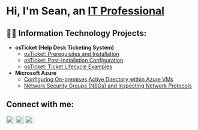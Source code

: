 <h1>Hi, I'm Sean, an <a href="https://www.linkedin.com/in/sean-gerin/">IT Professional</a></h1>

<h2>👨‍💻 Information Technology Projects:</h2>

- <b>osTicket (Help Desk Ticketing System)</b>
  - [osTicket: Prerequisites and Installation](https://github.com/sgerin22/osticket-prereqs)
  - [osTicket: Post-Installation Configuration](https://github.com/sgerin22/post-install-config)
  - [osTicket: Ticket Lifecycle Examples](https://github.com/sgerin22/ticket-lifecycle)
- <b>Microsoft Azure</b>
  - [Configuring On-premises Active Directory within Azure VMs](https://github.com/joshmadakorcc/configure-ad)
  - [Network Security Groups (NSGs) and Inspecting Network Protocols](https://github.com/joshmadakorcc/azure-network-protocols)

<h2>Connect with me:</h2>

[<img align="left" alt="Josh | Twitter" width="22px" src="https://cdn.jsdelivr.net/npm/simple-icons@3.13.0/icons/x-dot-org.svg" />][X]
[<img align="left" alt="Josh | LinkedIn" width="22px" src="https://cdn.jsdelivr.net/npm/simple-icons@v3/icons/linkedin.svg" />][linkedin]
[<img align="left" alt="Josh | Instagram" width="22px" src="https://cdn.jsdelivr.net/npm/simple-icons@v3/icons/instagram.svg" />][instagram]

[X]: https://x.com/sean_gerin
[instagram]: https://www.instagram.com/seangerin/
[linkedin]: https://www.linkedin.com/in/sean-gerin/
